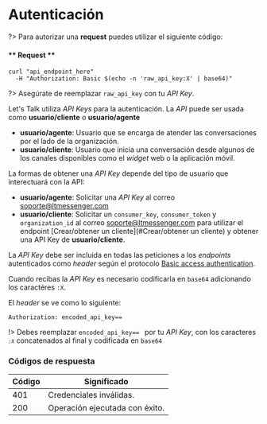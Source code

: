 # Autenticación

<!-- panels:start -->

<!-- div:right-panel -->

?> Para autorizar una **request** puedes utilizar el siguiente código:

<!-- tabs:start -->
#### ** Request **

```shell
curl "api_endpoint_here"
  -H "Authorization: Basic $(echo -n 'raw_api_key:X' | base64)"
```
<!-- tabs:end -->

?> Asegúrate de reemplazar `raw_api_key` con tu *API Key*.

<!-- div:left-panel -->

Let's Talk utiliza *API Keys* para la autenticación. La *API* puede ser usada como  **usuario/cliente** o  **usuario/agente**

- **usuario/agente**: Usuario que se encarga de atender las conversaciones por el lado de la organización.
- **usuario/cliente**: Usuario que inicia una conversación desde algunos de los canales disponibles como el *widget* web o la aplicación móvil.

La formas de obtener una *API Key* depende del tipo de usuario que interectuará con la API:

- **usuario/agente**: Solicitar una *API Key* al correo [soporte@ltmessenger.com](mailto:soporte@ltmessenger.com)
- **usuario/cliente**: Solicitar un `consumer_key`, `consumer_token` y `organization_id` al correo [soporte@ltmessenger.com](mailto:soporte@ltmessenger.com) para utilizar el endpoint [Crear/obtener un cliente](#Crear/obtener un cliente) y obtener una API Key de **usuario/cliente**.

La *API Key* debe ser incluida en todas las peticiones a los *endpoints* autenticados como *header* según el protocolo [Basic access authentication](https://en.wikipedia.org/wiki/Basic_access_authentication).

Cuando recibas la *API Key* es necesario codificarla en `base64` adicionando los caractéres `:X`.

El *header* se ve como lo siguiente:

`Authorization: encoded_api_key== `

!> Debes reemplazar <code>encoded_api_key== </code> por tu <i>API Key</i>, con los caracteres <code>`:X`</code> concatenados al final y codificada en `base64`

### Códigos de respuesta

| Código | Significado                    |
|--------|--------------------------------|
| 401    | Credenciales inválidas.        |
| 200    | Operación ejecutada con éxito. |



<!-- panels:end -->
